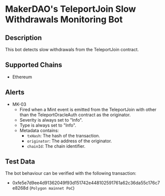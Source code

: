 # MakerDAO's TeleportJoin Slow Withdrawals Monitoring Bot

## Description

This bot detects slow withdrawals from the TeleportJoin contract.

## Supported Chains

- Ethereum

## Alerts

- MK-03
  - Fired when a Mint event is emitted from the TeleportJoin with other than the TeleportOracleAuth contract as the originator.
  - Severity is always set to "Info".
  - Type is always set to "Info".
  - Metadata contains:
    - `txHash`: The hash of the transaction.
    - `originator`: The address of the originator.
    - `chainId`: The chain identifier.

## Test Data

The bot behaviour can be verified with the following transaction:

- 0xfe5e7d9ee4d91362049f93d151742e448102591761a62c36da55c176c7e8268d (`Polygon mainnet PoC`)
